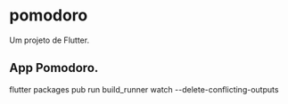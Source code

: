 # pomodoro

Um projeto de Flutter.

## App Pomodoro.

flutter packages pub run build_runner watch --delete-conflicting-outputs
